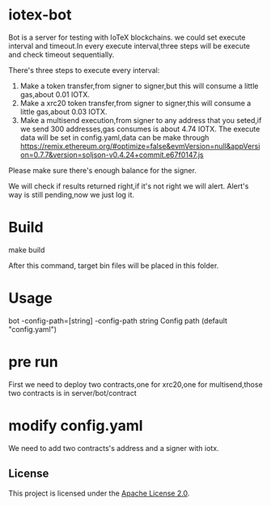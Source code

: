# iotex-bot

Bot is a server for testing with IoTeX blockchains.
we could set execute interval and timeout.In every execute interval,three steps will be execute and check timeout sequentially.

There's three steps to execute every interval:
1. Make a token transfer,from signer to signer,but this will consume a little gas,about 0.01 IOTX.
2. Make a xrc20 token transfer,from signer to signer,this will consume a little gas,about 0.03 IOTX.
3. Make a multisend execution,from signer to any address that you seted,if we send 300 addresses,gas consumes is about 4.74 IOTX.
The execute data will be set in config.yaml,data can be make through https://remix.ethereum.org/#optimize=false&evmVersion=null&appVersion=0.7.7&version=soljson-v0.4.24+commit.e67f0147.js

Please make sure there's enough balance for the signer.

We will check if results returned right,if it's not right we will alert.
Alert's way is still pending,now we just log it.

# Build
make build

After this command, target bin files will be placed in this folder.

# Usage
   bot -config-path=[string]
     -config-path string
       	Config path (default "config.yaml")

# pre run
First we need to deploy two contracts,one for xrc20,one for multisend,those two contracts is in server/bot/contract

# modify config.yaml
We need to add two contracts's address and a signer with iotx.



## License
This project is licensed under the [Apache License 2.0](LICENSE).
